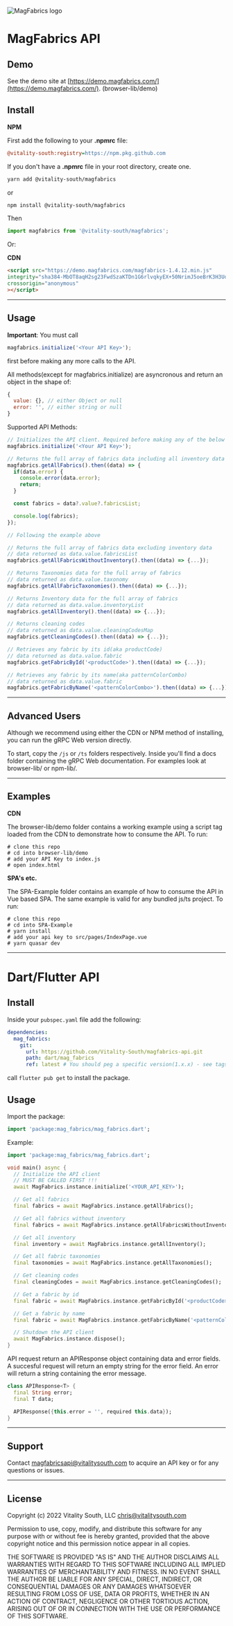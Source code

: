 ![MagFabrics logo](logo_dark.png)
# MagFabrics API

## Demo
See the demo site at [https://demo.magfabrics.com/](https://demo.magfabrics.com/). (browser-lib/demo)

## Install
**NPM**

First add the following to your **.npmrc** file:

```ini
@vitality-south:registry=https://npm.pkg.github.com
```
If you don't have a **.npmrc** file in your root directory, create one.


```bash
yarn add @vitality-south/magfabrics
```
or
 ```bash
npm install @vitality-south/magfabrics
```
Then
```javascript
import magfabrics from '@vitality-south/magfabrics';
```

Or:


**CDN**
```html
<script src="https://demo.magfabrics.com/magfabrics-1.4.12.min.js"
integrity="sha384-MbOT8aqH2sg23FwdSzaKTDn1G6rlvqkyEX+50NrimJ5oeBrK3H3Udd3rgN9BHx3s"
crossorigin="anonymous"
></script>
```

---

## Usage

**Important**: You must call 
```javascript
magfabrics.initialize('<Your API Key>');
``` 
first before making any more calls to the API.


All methods(except for magfabrics.initialize) are asyncronous and return an object in the shape of:
```javascript
{
  value: {}, // either Object or null
  error: '', // either string or null
}
```
Supported API Methods:
```javascript
// Initializes the API client. Required before making any of the below API calls.
magfabrics.initialize('<Your API Key>');

// Returns the full array of fabrics data including all inventory data
magfabrics.getAllFabrics().then((data) => {
  if(data.error) {
    console.error(data.error);
    return;
  }

  const fabrics = data?.value?.fabricsList;

  console.log(fabrics);
});

// Following the example above

// Returns the full array of fabrics data excluding inventory data
// data returned as data.value.fabricsList
magfabrics.getAllFabricsWithoutInventory().then((data) => {...});

// Returns Taxonomies data for the full array of fabrics
// data returned as data.value.taxonomy
magfabrics.getAllFabricTaxonomies().then((data) => {...});

// Returns Inventory data for the full array of fabrics
// data returned as data.value.inventoryList
magfabrics.getAllInventory().then((data) => {...});

// Returns cleaning codes
// data returned as data.value.cleaningCodesMap
magfabrics.getCleaningCodes().then((data) => {...});

// Retrieves any fabric by its id(aka productCode)
// data returned as data.value.fabric
magfabrics.getFabricById('<productCode>').then((data) => {...});

// Retrieves any fabric by its name(aka patternColorCombo)
// data returned as data.value.fabric
magfabrics.getFabricByName('<patternColorCombo>').then((data) => {...});
```

---

## Advanced Users
Although we recommend using either the CDN or NPM method of installing, you can run the gRPC Web version directly.

To start, copy the `/js` or `/ts` folders respectively. Inside you'll find a docs folder containing the gRPC Web documentation. For examples look at browser-lib/ or npm-lib/.

---

## Examples

**CDN**

The browser-lib/demo folder contains a working example using a script tag loaded from the CDN to demonstrate how to consume the API.
To run: 
```
# clone this repo
# cd into browser-lib/demo
# add your API Key to index.js
# open index.html
```

**SPA's etc.**

The SPA-Example folder contains an example of how to consume the API in Vue based SPA. The same example is valid for any bundled js/ts project.
To run: 
```
# clone this repo
# cd into SPA-Example
# yarn install
# add your api key to src/pages/IndexPage.vue
# yarn quasar dev
```

---

# Dart/Flutter API

## Install
 
 Inside your `pubspec.yaml` file add the following:
 
```yaml
dependencies:
  mag_fabrics:
    git: 
      url: https://github.com/Vitality-South/magfabrics-api.git
      path: dart/mag_fabrics
      ref: latest # You should peg a specific version(1.x.x) - see tags
```

call `flutter pub get` to install the package.

## Usage

Import the package:
```dart
import 'package:mag_fabrics/mag_fabrics.dart';
```

Example:
```dart
import 'package:mag_fabrics/mag_fabrics.dart';

void main() async {
  // Initialize the API client
  // MUST BE CALLED FIRST !!!
  await MagFabrics.instance.initialize('<YOUR_API_KEY>');

  // Get all fabrics
  final fabrics = await MagFabrics.instance.getAllFabrics();

  // Get all fabrics without inventory
  final fabrics = await MagFabrics.instance.getAllFabricsWithoutInventory();

  // Get all inventory
  final inventory = await MagFabrics.instance.getAllInventory();

  // Get all fabric taxonomies
  final taxonomies = await MagFabrics.instance.getAllTaxonomies();

  // Get cleaning codes
  final cleaningCodes = await MagFabrics.instance.getCleaningCodes();

  // Get a fabric by id
  final fabric = await MagFabrics.instance.getFabricById('<productCode>');

  // Get a fabric by name
  final fabric = await MagFabrics.instance.getFabricByName('<patternColorCombo>');

  // Shutdown the API client
  await MagFabrics.instance.dispose();
}
```

API request return an APIResponse object containing data and error fields. A succesful request will return an empty string for the error field. An error will return a string containing the error message.

```dart
class APIResponse<T> {
  final String error;
  final T data;

  APIResponse({this.error = '', required this.data});
}
```

---

## Support

Contact magfabricsapi@vitalitysouth.com to acquire an API key or for any questions or issues.

---

## License

Copyright (c) 2022 Vitality South, LLC <chris@vitalitysouth.com>

Permission to use, copy, modify, and distribute this software for any
purpose with or without fee is hereby granted, provided that the above
copyright notice and this permission notice appear in all copies.

THE SOFTWARE IS PROVIDED "AS IS" AND THE AUTHOR DISCLAIMS ALL WARRANTIES
WITH REGARD TO THIS SOFTWARE INCLUDING ALL IMPLIED WARRANTIES OF
MERCHANTABILITY AND FITNESS. IN NO EVENT SHALL THE AUTHOR BE LIABLE FOR
ANY SPECIAL, DIRECT, INDIRECT, OR CONSEQUENTIAL DAMAGES OR ANY DAMAGES
WHATSOEVER RESULTING FROM LOSS OF USE, DATA OR PROFITS, WHETHER IN AN
ACTION OF CONTRACT, NEGLIGENCE OR OTHER TORTIOUS ACTION, ARISING OUT OF
OR IN CONNECTION WITH THE USE OR PERFORMANCE OF THIS SOFTWARE.